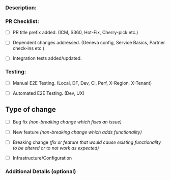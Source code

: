 ### Description: 
_<Describe proposed changes here...>_


### PR Checklist:
- [ ] PR title prefix added. (ICM, S360, Hot-Fix, Cherry-pick etc.)
- [ ] Dependent changes addressed. (Geneva config, Service Basics, Partner check-ins etc.)
- [ ] Integration tests added/updated.


### Testing:
- [ ] Manual E2E Testing. (Local, DF, Dev, CI, Perf, X-Region, X-Tenant)
- [ ] Automated E2E Testing. (Dev, UX)


## Type of change
- [ ] Bug fix _(non-breaking change which fixes an issue)_
- [ ] New feature _(non-breaking change which adds functionality)_
- [ ] Breaking change _(fix or feature that would cause existing functionality to be altered or to not work as expected)_
- [ ] Infrastructure/Configuration


### Additional Details (optional)
_<Add more details as necessary to help reviewers better understand the changes...>_
